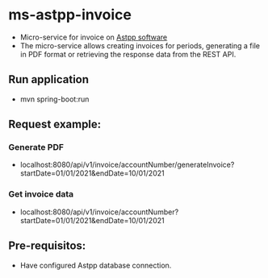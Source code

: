 # ms-astpp-invoice
- Micro-service for invoice on [Astpp software](https://www.astppbilling.org/)
- The micro-service allows creating invoices for periods, generating a file in PDF format or retrieving the response data from the REST API.

## Run application
- mvn spring-boot:run

## Request example:
### Generate PDF
- localhost:8080/api/v1/invoice/accountNumber/generateInvoice?startDate=01/01/2021&endDate=10/01/2021

### Get invoice data
- localhost:8080/api/v1/invoice/accountNumber?startDate=01/01/2021&endDate=10/01/2021

## Pre-requisitos:
- Have configured Astpp database connection.



